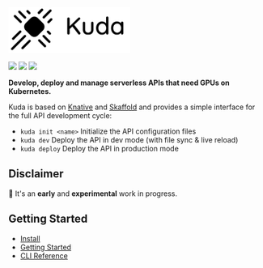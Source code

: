 <img src="docs/images/logo.png" width="241" height="90"/>

[![](https://circleci.com/gh/cyrildiagne/kuda/tree/master.svg?style=shield&circle-token=b14f5838ae2acabe21a8255070507f7e36ba510b)](https://circleci.com/gh/cyrildiagne/kuda)
[![](https://goreportcard.com/badge/github.com/cyrildiagne/kuda?v1)](https://goreportcard.com/report/github.com/cyrildiagne/kuda)
[![](https://img.shields.io/github/v/release/cyrildiagne/kuda?include_prereleases)](https://github.com/cyrildiagne/kuda/releases)

**Develop, deploy and manage serverless APIs that need GPUs on Kubernetes.**

Kuda is based on [Knative](https://knative.dev) and
[Skaffold](https://skaffold.dev) and provides a simple interface for the full API development cycle:

- `kuda init <name>` Initialize the API configuration files
- `kuda dev` Deploy the API in dev mode (with file sync & live reload)
- `kuda deploy` Deploy the API in production mode

## Disclaimer

🧪 It's an **early** and **experimental** work in progress.

## Getting Started

- [Install](docs/install.md)
- [Getting Started](docs/getting_started.md)
- [CLI Reference](docs/cli.md)